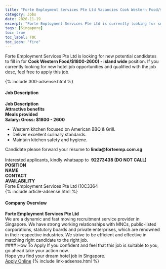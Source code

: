```yaml
---
title: "Forte Employment Services Pte Ltd Vacancies Cook Western Food/$1800-2600) - island wide" 
category: Jobs 
date: 2020-11-19 
excerpt: "Forte Employment Services Pte Ltd is currently looking for suitable person to fill in the Cook Western Food/$1800-2600) - island wide which positioned at Singapore" 
tags: [Singapore] 
toc: true 
toc_label: TOC 
toc_icon: "fire" 
--- 
```


<p>Forte Employment Services Pte Ltd is looking for new potential candidates to fill in for <b>Cook Western Food/$1800-2600) - island wide</b> position. If you currently looking for new hotel job opportunities and qualified with the job desc, feel free to apply this job.
</p>{% include 300-adsense.html %} 
<div><div><div><h4>Job Description</h4></div></div><div><div><span><div><div><div><strong>Job Description</strong></div><div><strong>Attractive benefits</strong><div><strong>Meals provided</strong></div><div><strong>Salary: Gross: $1800 - 2600</strong></div><ul><li>Western kitchen focused on American BBQ &amp; Grill.</li><li>Deliver excellent culinary standards.</li><li>Maintain kitchen safety and hygiene.</li></ul></div></div><div><div>Candidate please forward your resume to <strong>linda@forteemp.com.sg&#160;</strong><br>&#160;</div><div>Interested applicants, kindly whatsapp to&#160; <strong>92273438 (DO NOT CALL)</strong></div><div><strong>POSITION</strong><br><strong>NAME<br>CONTACT<br>AVAILABILITY</strong></div></div><div>Forte Employment Services Pte Ltd (10C3364</div></div></span></div></div></div> 
{% include article-adsense.html %} 
<div><div><div><h4>Company Overview</h4></div></div><div><div><span><div><div><strong>Forte Employment Services Pte Ltd </strong></div><div>We are a dynamic and fast moving recruitment service provider in Singapore. We have strong working relationships with MNCs, public-listed corporations, statutory boards and private enterprises, which are renowned in their respective industries. We strive to be efficient and effective in matching right candidate to the right job.</div></div></span></div></div></div> 
#### How To Apply 
If you confident and feel that this job is suitable to you, go ahead take your action now. <br/> 
Hope you find your dream hotel job in Singapore. <br/> 
<a href="https://www.jobstreet.com.my/en/job/cook-western-food-$1800-2600-island-wide-8206485/origin/sg?jobId=jobstreet-sg-job-8206485&sectionRank=6&token=0~52e2c19f-9211-4276-90b6-f735abc16307&fr=SRP%20View%20In%20New%20Ta" class="btn btn--info" target="_blank" rel="nofollow noopenner">Apply Online</a> 
{% include link-adsense.html %} 